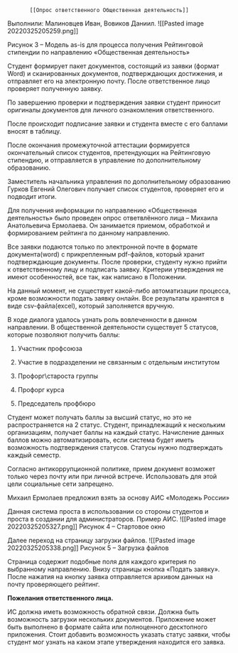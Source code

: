            [[Опрос ответственного Общественная деятельность]]

Выполнили: Малиновцев Иван, Вовиков Даниил.
            ![[Pasted image 20220325205259.png]]

Рисунок 3 – Модель as-is для процесса получения Рейтинговой стипендии по направлению «Общественная деятельность»

Студент формирует пакет документов, состоящий из заявки (формат Word) и сканированных документов, подтверждающих достижения, и отправляет его на электронную почту. После ответственное лицо проверяет полученную заявку.

По завершению проверки и подтверждения заявки студент приносит оригиналы документов для личного ознакомления ответственного.

После происходит подписание заявки и студента вместе с его баллами вносят в таблицу.

После окончания промежуточной аттестации формируется окончательный список студентов, претендующих на Рейтинговую стипендию, и отправляется в управление по дополнительному образованию.

Заместитель начальника управления по дополнительному образованию Гурков Евгений Олегович получает список студентов, проверяет его и подводит итоги.

  

Для получения информации по направлению «Общественная деятельность» было проведен опрос ответвлённого лица – Михаила Анатольевича Ермолаева. Он занимается приемом, обработкой и формированием рейтинга по данному направлению.

Все заявки подаются только по электронной почте в формате документа(word) с прикрепленным pdf-файлов, который хранит подтверждающие документы. После проверки, студенту нужно прийти к ответственному лицу и подписать заявку. Критерии утверждения не имеют особенностей, все так, как написано в Положении.

На данный момент, не существует какой-либо автоматизации процесса, кроме возможности подать заявку онлайн. Все результаты хранятся в виде csv-файла(excel), который заполняется вручную.

В ходе диалога удалось узнать роль вовлеченности в данном направлении. В общественной деятельности существует 5 статусов, которые позволяют получить баллы:

1) Участник профсоюза

2) Участие в подразделении не связанным с отдельным институтом

3) Профорг\староста группы

4) Профорг курса

5) Председатель профбюро

Студент может получать баллы за высший статус, но это не распространяется на 2 статус. Студент, принадлежащий к нескольким организациям, получает баллы на каждый статус. Начисление данных баллов можно автоматизировать, если система будет иметь возможность подтверждения статусов. Статусы нужно подтверждать каждый семестр.

Согласно антикоррупционной политике, прием документ возможет только через почту или при личной встрече. Использовать для этой цели социальные сети запрещено.

Михаил Ермолаев предложил взять за основу АИС «Молодежь России»

Данная система проста в использовании со стороны студентов и проста в создании для администраторов. Пример АИС.
![[Pasted image 20220325205327.png]]
Рисунок 4 – Стартовое окно

  

Далее переход на страницу загрузки файлов.
![[Pasted image 20220325205338.png]]
Рисунок 5 – Загрузка файлов

Страница содержит подобные поля для каждого критерия по выбранному направлению. Внизу страницы кнопка «Подать заявку». После нажатия на кнопку заявка отправляется архивом данных на почту проверяющего рейтинг.

**Пожелания ответственного лица.**

ИС должна иметь возможность обратной связи. Должна быть возможность загрузки нескольких документов. Приложение может быть выполнено в формате сайта или полноценного десктопного приложения. Стоит добавить возможность указать статус заявки, чтобы студент мог узнать на каком этапе утверждения находится его заявка.
